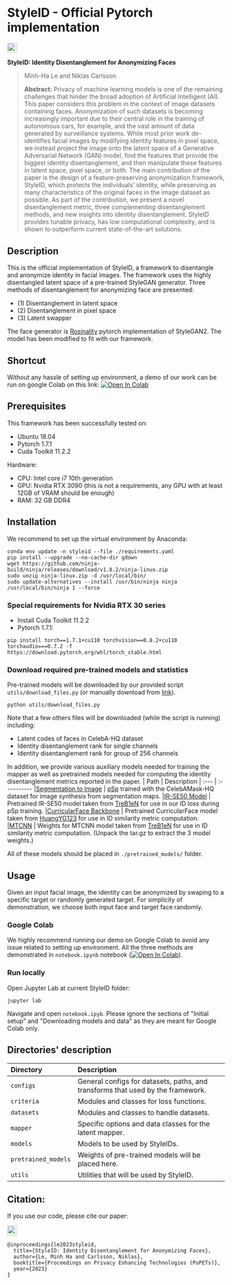 # StyleID - Official Pytorch implementation
<a href="https://arxiv.org/abs/2212.13791"><img src="https://img.shields.io/badge/arXiv-2111.15666-b31b1b.svg" height=22.5></a>

**StyleID: Identity Disentanglement for Anonymizing Faces**<br>
> Minh-Ha Le and Niklas Carlsson <br>
>
>**Abstract:** Privacy of machine learning models is one of the remaining challenges that hinder the broad adoption of Artificial Intelligent (AI). This paper considers this problem in the context of image datasets containing faces. Anonymization of such datasets is becoming increasingly important due to their central role in the training of autonomous cars, for example, and the vast amount of data generated by surveillance systems. While most prior work de-identifies facial images by modifying identity features in pixel space, we instead project the image onto the latent space of a Generative Adversarial Network (GAN) model, find the features that provide the biggest identity disentanglement, and then manipulate these features in latent space, pixel space, or both. The main contribution of the paper is the design of a feature-preserving anonymization framework, StyleID, which protects the individuals’ identity, while preserving as many characteristics of the original faces in the image dataset as possible. As part of the contribution, we present a novel disentanglement metric, three complementing disentanglement methods, and new insights into identity disentanglement. StyleID provides tunable privacy, has low computational complexity, and is shown to outperform current state-of-the-art solutions.

## Description

This is the official implementation of StyleID, a framework to disentangle and anonymize identity in facial images. The framework uses the highly disentangled latent space of a pre-trained StyleGAN generator. Three methods of disentanglement for anonymizing face are presented:

- (1) Disentanglement in latent space
- (2) Disentanglement in pixel space
- (3) Latent swapper

The face generator is [Rosinality](https://github.com/rosinality/stylegan2-pytorch/) pytorch implementation of StyleGAN2. The model has been modified to fit with our framework.

## Shortcut

Without any hassle of setting up environment, a demo of our work can be run on google Colab on this link: [![Open In Colab](https://colab.research.google.com/assets/colab-badge.svg)](https://colab.research.google.com/github/minha12/StyleID/blob/main/StyleID.ipynb)
## Prerequisites

This framework has been successfully tested on:

- Ubuntu 18.04
- Pytorch 1.7.1
- Cuda Toolkit 11.2.2

Hardware:

- CPU: Intel core i7 10th generation
- GPU: Nvidia RTX 3090 (this is not a requirements, any GPU with at least 12GB of VRAM should be enough)
- RAM: 32 GB DDR4

## Installation

We recommend to set up the virtual environment by Anaconda:

```
conda env update -n styleid --file ./requirements.yaml
pip install --upgrade --no-cache-dir gdown
wget https://github.com/ninja-build/ninja/releases/download/v1.8.2/ninja-linux.zip
sudo unzip ninja-linux.zip -d /usr/local/bin/
sudo update-alternatives --install /usr/bin/ninja ninja /usr/local/bin/ninja 1 --force
```

### Special requirements for Nvidia RTX 30 series

- Install Cuda Toolkit 11.2.2
- Pytorch 1.7.1:
```
pip install torch==1.7.1+cu110 torchvision==0.8.2+cu110 torchaudio===0.7.2 -f https://download.pytorch.org/whl/torch_stable.html
```
### Download required pre-trained models and statistics

Pre-trained models will be downloaded by our provided script ```utils/download_files.py``` (or manually download from [link](https://drive.google.com/drive/folders/1NAq_2TlCZPU8tkMopFv0wZIo0gcvSa9c?usp=sharing)). 

```
python utils/download_files.py
```

Note that a few others files will be downloaded (while the script is running) including:

- Latent codes of faces in CelebA-HQ dataset
- Identity disentanglement rank for single channels
- Identity disentanglement rank for group of 256 channels

In addition, we provide various auxiliary models needed for training the mapper as well as pretrained models needed for computing the identity disentanglement metrics reported in the paper.
| Path | Description
| :--- | :----------
|[Segmentation to Image](https://drive.google.com/file/d/1VpEKc6E6yG3xhYuZ0cq8D2_1CbT0Dstz/view?usp=sharing) | [pSp](https://github.com/eladrich/pixel2style2pixel) trained with the CelebAMask-HQ dataset for image synthesis from segmentation maps.
|[IR-SE50 Model](https://drive.google.com/file/d/1KW7bjndL3QG3sxBbZxreGHigcCCpsDgn/view?usp=sharing) | Pretrained IR-SE50 model taken from [TreB1eN](https://github.com/TreB1eN/InsightFace_Pytorch) for use in our ID loss during pSp training.
|[CurricularFace Backbone](https://drive.google.com/file/d/1f4IwVa2-Bn9vWLwB-bUwm53U_MlvinAj/view?usp=sharing)  | Pretrained CurricularFace model taken from [HuangYG123](https://github.com/HuangYG123/CurricularFace) for use in ID similarity metric computation.
|[MTCNN](https://drive.google.com/file/d/1tJ7ih-wbCO6zc3JhI_1ZGjmwXKKaPlja/view?usp=sharing)  | Weights for MTCNN model taken from [TreB1eN](https://github.com/TreB1eN/InsightFace_Pytorch) for use in ID similarity metric computation. (Unpack the tar.gz to extract the 3 model weights.)

All of these models should be placed in ```./pretrained_models/``` folder.

## Usage

Given an input facial image, the identity can be anonymized by swaping to a specific target or randomly generated target. For simplicity of demonstration, we choose both input face and target face randomly. 

### Google Colab
We highly recommend running our demo on Google Colab to avoid any issue related to setting up environment. All the three methods are demonstrated in `notebook.ipynb` notebook ([![Open In Colab](https://colab.research.google.com/assets/colab-badge.svg)](https://colab.research.google.com/github/minha12/StyleID/blob/main/StyleID.ipynb)).

### Run locally
Open Jupyter Lab at current StyleID folder:

```
jupyter lab
```
Navigate and open `notebook.ipyb`. Please ignore the sections of "Initial setup" and "Downloading models and data" as they are meant for Google Colab only.

## Directories' description
| Directory | Description
| :--- | :----------
| `configs` | General configs for datasets, paths, and transforms that used by the framework.
| `criteria` | Modules and classes for loss functions.
| `datasets` | Modules and classes to handle datasets.
| `mapper` | Specific options and data classes for the latent mapper.
| `models` | Models to be used by StyleIDs.
| `pretrained_models`| Weights of pre-trained models will be placed here.
| `utils` | Utilities that will be used by StyleID.

## Citation:

If you use our code, please cite our paper:

<a href="https://arxiv.org/abs/2212.13791"><img src="https://img.shields.io/badge/arXiv-2111.15666-b31b1b.svg" height=22.5></a>

```
@inproceedings{le2023styleid,
  title={StyleID: Identity Disentanglement for Anonymizing Faces},
  author={Le, Minh Ha and Carlsson, Niklas},
  booktitle={Proceedings on Privacy Enhancing Technologies (PoPETs)},
  year={2023}
}
```
